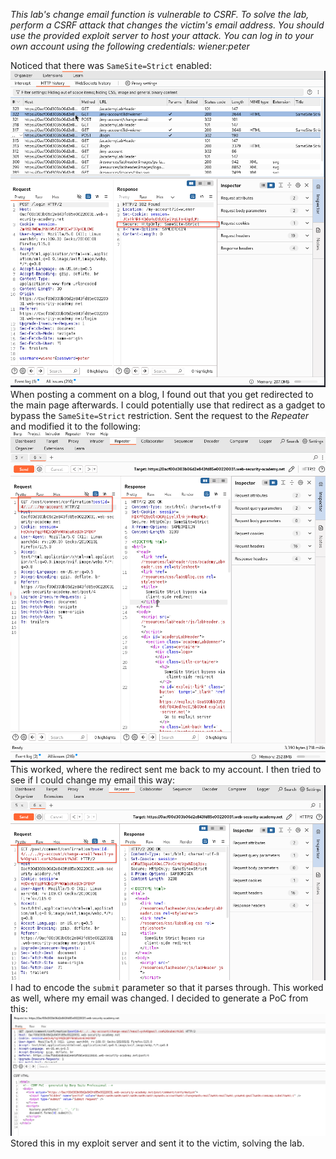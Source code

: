 *This lab's change email function is vulnerable to CSRF. To solve the lab, perform a CSRF attack that changes the victim's email address. You should use the provided exploit server to host your attack.
You can log in to your own account using the following credentials: wiener:peter*

Noticed that there was `SameSite=Strict` enabled:
![Screenshot 2024-05-24 at 2.19.02 PM](images/Screenshot%202024-05-24%20at%202.19.02%20PM.png)
When posting a comment on a blog, I found out that you get redirected to the main page afterwards. I could potentially use that redirect as a gadget to bypass the `SameSite=Strict` restriction. 
Sent the request to the *Repeater* and modified it to the following:
![Screenshot 2024-05-24 at 2.56.55 PM](images/Screenshot%202024-05-24%20at%202.56.55%20PM.png)
This worked, where the redirect sent me back to my account. 
I then tried to see if I could change my email this way:
![Screenshot 2024-05-24 at 2.58.44 PM](images/Screenshot%202024-05-24%20at%202.58.44%20PM.png)
I had to encode the `submit` parameter so that it parses through. This worked as well, where my email was changed.
I decided to generate a PoC from this:
![Screenshot 2024-05-24 at 3.02.28 PM](images/Screenshot%202024-05-24%20at%203.02.28%20PM.png)
Stored this in my exploit server and sent it to the victim, solving the lab.

